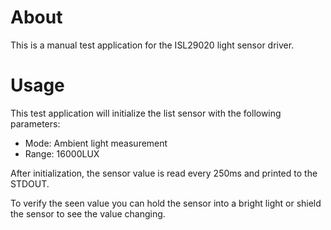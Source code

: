 # About
This is a manual test application for the ISL29020 light sensor driver.

# Usage
This test application will initialize the list sensor with the following parameters:
 - Mode: Ambient light measurement
 - Range: 16000LUX

After initialization, the sensor value is read every 250ms and printed to the STDOUT.

To verify the seen value you can hold the sensor into a bright light or shield the sensor to
see the value changing.

